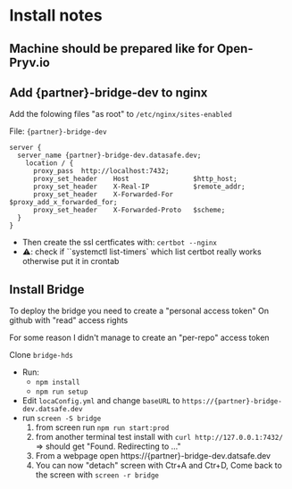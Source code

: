 # Install notes 

## Machine should be prepared like for Open-Pryv.io

## Add {partner}-bridge-dev to nginx

Add the folowing files "as root" to `/etc/nginx/sites-enabled`

File: `{partner}-bridge-dev`

```
server {
  server_name {partner}-bridge-dev.datasafe.dev;
	location / {
      proxy_pass  http://localhost:7432;
      proxy_set_header    Host                $http_host;
      proxy_set_header    X-Real-IP           $remote_addr;
      proxy_set_header    X-Forwarded-For     $proxy_add_x_forwarded_for;
      proxy_set_header    X-Forwarded-Proto   $scheme;
  }
}
```



- Then create the ssl certficates with: `certbot --nginx`
- ⚠️: check if ``systemctl list-timers`  which list certbot really works otherwise put it in crontab


## Install Bridge

To deploy the bridge you need to create a "personal access token" On github with "read" access rights

For some reason I didn't manage to create an "per-repo" access token

Clone `bridge-hds`   

- Run:
  - `npm install`
  - `npm run setup`
- Edit `locaConfig.yml` and change `baseURL` to `https://{partner}-bridge-dev.datsafe.dev`
- run `screen -S bridge` 
  1. from screen run `npm run start:prod`
  2. from another terminal test install with `curl http://127.0.0.1:7432/` 
     => should get "Found. Redirecting to ..."
  3. From a webpage open https://{partner}-bridge-dev.datsafe.dev
  4. You can now "detach" screen with Ctr+A  and Ctr+D, 
     Come back to the screen with `screen -r bridge` 